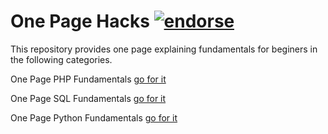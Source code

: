 One Page Hacks [![endorse](https://api.coderwall.com/mehikmat/endorsecount.png)](https://coderwall.com/mehikmat)
===========================
This repository provides one page explaining fundamentals for beginers in the following categories.

One Page PHP Fundamentals <a href="https://github.com/mehikmat/One-Page-Hacks/wiki/One-Page-PHP-Fundamentals">go for it</a>

One Page SQL Fundamentals <a href="https://github.com/mehikmat/One-Page-Hacks/wiki/One-Page-SQL-Fundamentals">go for it</a>

One Page Python Fundamentals <a href="https://github.com/mehikmat/One-Page-Hacks/wiki/One-Page-Python-Fundamentals"> go for it</a>
